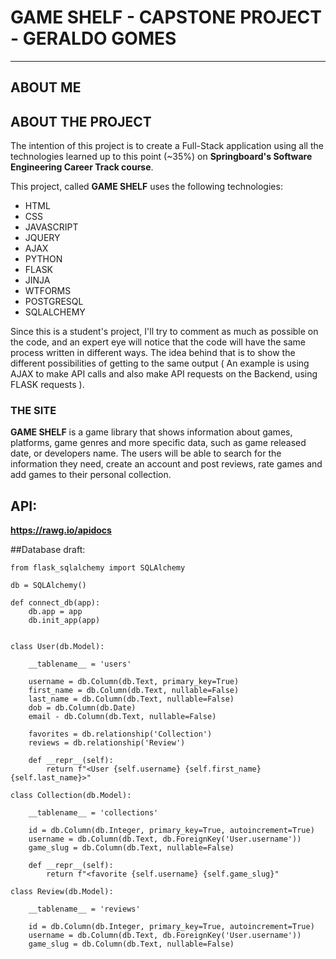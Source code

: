 # GAME SHELF - CAPSTONE PROJECT - GERALDO GOMES
---


## ABOUT ME

## ABOUT THE PROJECT

The intention of this project is to create a Full-Stack application using all the technologies learned up to this point (~35%) on **Springboard's Software Engineering Career Track course**. 

This project, called **GAME SHELF** uses the following technologies:

- HTML
- CSS
- JAVASCRIPT
- JQUERY
- AJAX
- PYTHON 
- FLASK
- JINJA
- WTFORMS
- POSTGRESQL
- SQLALCHEMY

Since this is a student's project, I'll try to comment as much as possible on the code, and an expert eye will notice that the code will have the same process written in different ways. The idea behind that is to show the different possibilities of getting to the same output ( An example is using AJAX to make API calls and also make API requests on the Backend, using FLASK requests ).

### THE SITE

**GAME SHELF** is a game library that shows information about games, platforms, game genres and more specific data, such as game released date, or developers name. The users will be able to search for the information they need, create an account and post reviews, rate games and add games to their personal collection.

 
## API: 
**https://rawg.io/apidocs**

##Database draft:

	from flask_sqlalchemy import SQLAlchemy

	db = SQLAlchemy()

	def connect_db(app):
    	db.app = app
    	db.init_app(app)


	class User(db.Model):

    	__tablename__ = 'users'

    	username = db.Column(db.Text, primary_key=True)
    	first_name = db.Column(db.Text, nullable=False)
    	last_name = db.Column(db.Text, nullable=False)
    	dob = db.Column(db.Date)
    	email - db.Column(db.Text, nullable=False)

    	favorites = db.relationship('Collection')
    	reviews = db.relationship('Review')

    	def __repr__(self):
        	return f"<User {self.username} {self.first_name} {self.last_name}>"

	class Collection(db.Model):

    	__tablename__ = 'collections'

    	id = db.Column(db.Integer, primary_key=True, autoincrement=True)
    	username = db.Column(db.Text, db.ForeignKey('User.username'))
    	game_slug = db.Column(db.Text, nullable=False)

    	def __repr__(self):
        	return f"<favorite {self.username} {self.game_slug}"

	class Review(db.Model):

    	__tablename__ = 'reviews'

    	id = db.Column(db.Integer, primary_key=True, autoincrement=True)
    	username = db.Column(db.Text, db.ForeignKey('User.username'))
    	game_slug = db.Column(db.Text, nullable=False)
